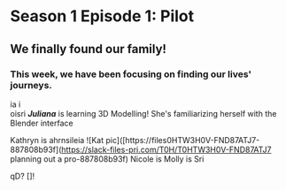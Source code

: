 # Season 1 Episode 1: Pilot

## We finally found our family! 

### This week, we have been focusing on finding our lives' journeys. 


ia i                       
oisri
***Juliana*** is learning 3D Modelling! She's familiarizing herself with the Blender interface

Kathryn is ahrnsileia
![Kat pic]([https://files0HTW3H0V-FND87ATJ7-887808b93f](https://slack-files-pri.com/T0H/T0HTW3H0V-FND87ATJ7 planning out a pro-887808b93f)
Nicole is
Molly is
Sri


qD?
[]!




<!--stackedit_data:
eyJoaXN0b3J5IjpbLTQwMzIwMzE1OCwtMjEyMjYxNTM0NSwtMT
IzMzEzOTk5NywxMzEwNjIyODg0LC01OTU1NjY2OTIsLTE4NzE3
MjQ5MDYsODY3NDM0OTExLDcyODIyMDE0OSwtMTU0MjA1NjMwMi
wtMTI0MTAxMzIsNjQyNTU4NDM5LDgxNTA2NjMyOV19
-->